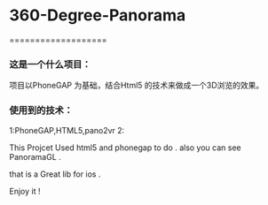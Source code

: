 # 360-Degree-Panorama
===================

### 这是一个什么项目：   
项目以PhoneGAP 为基础，结合Html5 的技术来做成一个3D浏览的效果。

### 使用到的技术：
1:PhoneGAP,HTML5,pano2vr
2:


This Projcet Used html5 and phonegap to do . also you can see PanoramaGL . 

that is a Great lib for ios .

Enjoy it ! 

